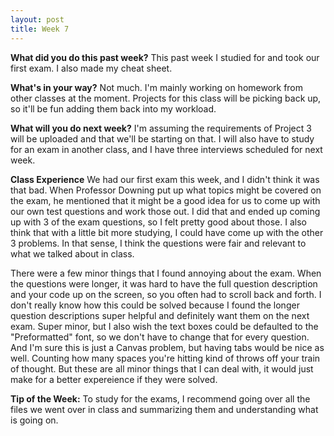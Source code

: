 ```yaml
---
layout: post
title: Week 7
---
```


**What did you do this past week?**  This past week I studied for and took our first exam. I also made my cheat sheet.

**What's in your way?**  Not much. I'm mainly working on homework from other classes at the moment. Projects for this class will be picking back up, so it'll be fun adding them back into my workload. 

**What will you do next week?**  I'm assuming the requirements of Project 3 will be uploaded and that we'll be starting on that. I will also have to study for an exam in another class, and I have three interviews scheduled for next week. 

**Class Experience**  We had our first exam this week, and I didn't think it was that bad. When Professor Downing put up what topics might be covered on the exam, he mentioned that it might be a good idea for us to come up with our own test questions and work those out. I did that and ended up coming up with 3 of the exam questions, so I felt pretty good about those. I also think that with a little bit more studying, I could have come up with the other 3 problems. In that sense, I think the questions were fair and relevant to what we talked about in class. 

There were a few minor things that I found annoying about the exam. When the questions were longer, it was hard to have the full question description and your code up on the screen, so you often had to scroll back and forth. I don't really know how this could be solved because I found the longer question descriptions super helpful and definitely want them on the next exam. Super minor, but I also wish the text boxes could be defaulted to the "Preformatted" font, so we don't have to change that for every question. And I'm sure this is just a Canvas problem, but having tabs would be nice as well. Counting how many spaces you're hitting kind of throws off your train of thought. But these are all minor things that I can deal with, it would just make for a better expereience if they were solved.

**Tip of the Week:**  To study for the exams, I recommend going over all the files we went over in class and summarizing them and understanding what is going on.